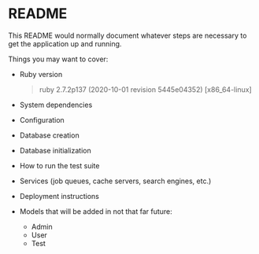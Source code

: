 # README

This README would normally document whatever steps are necessary to get the
application up and running.

Things you may want to cover:

* Ruby version
  > ruby 2.7.2p137 (2020-10-01 revision 5445e04352) [x86_64-linux]

* System dependencies

* Configuration

* Database creation

* Database initialization

* How to run the test suite

* Services (job queues, cache servers, search engines, etc.)

* Deployment instructions

* Models that will be added in not that far future:
  * Admin
  * User
  * Test
